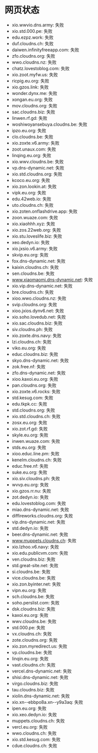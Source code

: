 # 网页状态
- xio.wwvio.dns.army: 失败
- xio.std.000.pe: 失败
- edu.ezpz.work: 失败
- duf.cloudns.ch: 失败
- daiwen.infinityfreeapp.com: 失败
- zfo.cloudns.org: 失败
- wwo.cloudns.nz: 失败
- chatz.lovestoblog.com: 失败
- xio.zoot.myfw.us: 失败
- ricpig.eu.org: 失败
- xio.gzos.link: 失败
- wonder.dynx.me: 失败
- xongan.eu.org: 失败
- mov.cloudns.org: 失败
- sac.cloudns.biz: 失败
- linwen.rf.gd: 失败
- woshiwoyansebuya.cloudns.be: 失败
- ipzo.eu.org: 失败
- clo.cloudns.be: 失败
- xio.zoxte.v6.army: 失败
- zoot.unaux.com: 失败
- linqing.eu.org: 失败
- xio.wwv.cloudns.be: 失败
- vp.dns-dynamic.net: 失败
- xio.std.cloudns.org: 失败
- kcoco.eu.org: 失败
- xio.zon.lookin.at: 失败
- vipk.eu.org: 失败
- edu.42web.io: 失败
- uto.cloudns.ch: 失败
- xio.zoten.onflashdrive.app: 失败
- zoon.wuaze.com: 失败
- xio.xiaohhh.xyz: 失败
- xio.zos.22web.org: 失败
- xio.stu.loveslife.biz: 失败
- xeo.dedyn.io: 失败
- xio.jxsio.v6.army: 失败
- skvip.eu.org: 失败
- fox.dns-dynamic.net: 失败
- kaixin.cloudns.ch: 失败
- sen.cloudns.be: 失败
- www.xiaomaomi.dns-dynamic.net: 失败
- xio.vip.dns-dynamic.net: 失败
- bre.cloudns.ch: 失败
- xioo.wwo.cloudns.nz: 失败
- svip.cloudns.org: 失败
- xioo.jxios.dynv6.net: 失败
- xio.soho.lovedub.net: 失败
- xio.sac.cloudns.biz: 失败
- siv.cloudns.ph: 失败
- xio.zoxte.dns.navy: 失败
- lzi.cloudns.ch: 失败
- viko.eu.org: 失败
- educ.cloudns.biz: 失败
- skyo.dns-dynamic.net: 失败
- zok.free.nf: 失败
- zfo.dns-dynamic.net: 失败
- xioo.kaxoi.eu.org: 失败
- pan.cloudns.org: 失败
- xio.zoxte.v6.rocks: 失败
- std.kesug.com: 失败
- edu.tkpk.cc: 失败
- std.cloudns.org: 失败
- xio.std.cloudns.ch: 失败
- zosx.eu.org: 失败
- xio.zot.rf.gd: 失败
- skyle.eu.org: 失败
- inwen.wuaze.com: 失败
- stds.eu.org: 失败
- xioo.educ.line.pm: 失败
- kenelm.cloudns.ch: 失败
- educ.free.nf: 失败
- suke.eu.org: 失败
- xio.siv.cloudns.ph: 失败
- wvvp.eu.org: 失败
- xio.gzos.rr.nu: 失败
- zot.dedyn.io: 失败
- edu.lovestoblog.com: 失败
- miao.dns-dynamic.net: 失败
- diffireworks.cloudns.org: 失败
- vip.dns-dynamic.net: 失败
- std.dedyn.io: 失败
- beer.dns-dynamic.net: 失败
- www.muppets.cloudns.ch: 失败
- xio.lzhoo.v6.navy: 失败
- xio.edu.publicvm.com: 失败
- ven.cloudns.biz: 失败
- std.great-site.net: 失败
- si.cloudns.be: 失败
- vice.cloudns.be: 失败
- xio.zon.byinter.net: 失败
- vipn.eu.org: 失败
- sch.cloudns.be: 失败
- soho.perslist.com: 失败
- dsk.cloudns.biz: 失败
- kaxoi.eu.org: 失败
- wwv.cloudns.be: 失败
- std.000.pe: 失败
- vx.cloudns.ch: 失败
- zote.cloudns.org: 失败
- xio.zon.myredirect.us: 失败
- vp.cloudns.be: 失败
- linqin.eu.org: 失败
- vast.cloudns.ch: 失败
- vercel.dns-dynamic.net: 失败
- shisi.dns-dynamic.net: 失败
- virgo.cloudns.biz: 失败
- tau.cloudns.biz: 失败
- xiolin.dns-dynamic.net: 失败
- xio.xn--ebbpo8a.xn--y9a3aq: 失败
- ipen.eu.org: 失败
- xio.xeo.dedyn.io: 失败
- muppets.cloudns.ch: 失败
- vercl.eu.org: 失败
- wwo.cloudns.ch: 失败
- xio.std.kesug.com: 失败
- cdue.cloudns.ch: 失败
